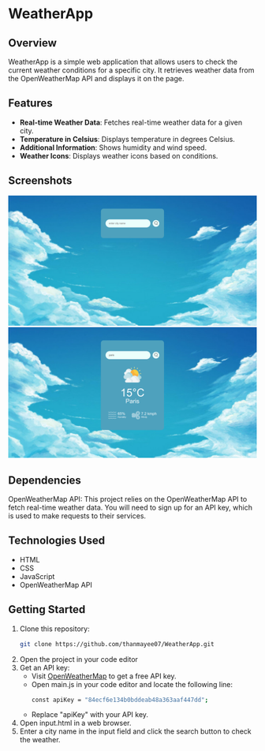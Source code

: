 # WeatherApp
## Overview

WeatherApp is a simple web application that allows users to check the current weather conditions for a specific city. It retrieves weather data from the OpenWeatherMap API and displays it on the page.

## Features

- **Real-time Weather Data**: Fetches real-time weather data for a given city.
- **Temperature in Celsius**: Displays temperature in degrees Celsius.
- **Additional Information**: Shows humidity and wind speed.
- **Weather Icons**: Displays weather icons based on conditions.

## Screenshots

![WeatherApp Screenshot](screenshots/main-img.png)
![WeatherApp Screenshot2](screenshots/city-img.png)

## Dependencies

OpenWeatherMap API: This project relies on the OpenWeatherMap API to fetch real-time weather data. You will need to sign up for an API key, which is used to make requests to their services.

## Technologies Used
- HTML
- CSS
- JavaScript
- OpenWeatherMap API

## Getting Started

1. Clone this repository:
   ```bash
   git clone https://github.com/thanmayee07/WeatherApp.git
2. Open the project in your code editor
3. Get an API key:
   - Visit [OpenWeatherMap](https://openweathermap.org) to get a free API key.
   - Open main.js in your code editor and locate the following line:
     ```bash
     const apiKey = "84ecf6e134b0bddeab48a363aaf447dd";
   - Replace "apiKey" with your API key.
4. Open input.html in a web browser.
5. Enter a city name in the input field and click the search button to check the weather.
